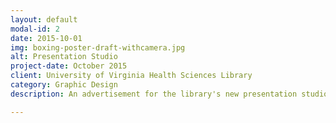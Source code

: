 ```yaml
---
layout: default
modal-id: 2
date: 2015-10-01
img: boxing-poster-draft-withcamera.jpg
alt: Presentation Studio
project-date: October 2015
client: University of Virginia Health Sciences Library
category: Graphic Design
description: An advertisement for the library's new presentation studio. Based on the Ali vs. Frazier "Thrilla in Manilla" fight poster.

---
```

